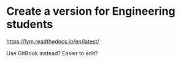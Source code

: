 # Create a version for Engineering students

https://lym.readthedocs.io/en/latest/

Use GitBook instead? Easier to edit? 
